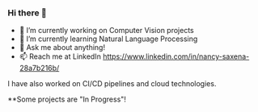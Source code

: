 ### Hi there 👋

<!--
**NancySaxena1-eng/NancySaxena1-eng** is a ✨ _special_ ✨ repository because its `README.md` (this file) appears on your GitHub profile.

** -->

- 🔭 I’m currently working on Computer Vision projects 
- 🌱 I’m currently learning Natural Language Processing
- 💬 Ask me about anything!
- 📫 Reach me at LinkedIn https://www.linkedin.com/in/nancy-saxena-28a7b216b/


I have also worked on CI/CD pipelines and cloud technologies.

**Some projects are "In Progress"!


